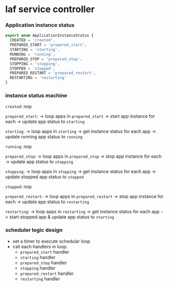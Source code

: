 

# laf service controller


### Application instance status
```ts
export enum ApplicationInstanceStatus {
  CREATED = 'created',
  PREPARED_START = 'prepared_start',
  STARTING = 'starting',
  RUNNING = 'running',
  PREPARED_STOP = 'prepared_stop',
  STOPPING = 'stopping',
  STOPPED = 'stopped',
  PREPARED_RESTART = 'prepared_restart',
  RESTARTING = 'restarting'
}

```

### instance status machine

`created`: nop

`prepared_start`: 
  -> loop apps in `prepared_start`
      -> start app instance for each
      -> update app status to `starting`

`starting`:
  -> loop apps in `starting`
      -> get instance status for each app
      -> update running app status to `running`

`running`: nop

`prepared_stop`:
  -> loop apps in `prepared_stop`
      -> stop app instance for each
      -> update app status to `stopping`

`stopping`:
  -> loop apps in `stopping`
      -> get instance status for each app
      -> update stopped app status to `stopped`

`stopped`: nop

`prepared_restart`:
  -> loop apps in `prepared_restart`
      -> stop app instance for each
      -> update app status to `restarting`

`restarting`:
  -> loop apps in `restarting`
      -> get instance status for each app
      -> start stopped app & update app status to `starting`


### scheduler logic design

- set a timer to execute schedular loop
- call each handlers in loop: 
  - `prepared_start` handler
  - `starting` handler
  - `prepared_stop` handler
  - `stopping` handler
  - `prepared_restart` handler
  - `restarting` handler